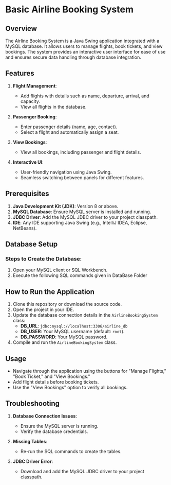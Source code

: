 # Basic Airline Booking System

## Overview
The Airline Booking System is a Java Swing application integrated with a MySQL database. It allows users to manage flights, book tickets, and view bookings. The system provides an interactive user interface for ease of use and ensures secure data handling through database integration.

## Features
1. **Flight Management**:
   - Add flights with details such as name, departure, arrival, and capacity.
   - View all flights in the database.

2. **Passenger Booking**:
   - Enter passenger details (name, age, contact).
   - Select a flight and automatically assign a seat.

3. **View Bookings**:
   - View all bookings, including passenger and flight details.

4. **Interactive UI**:
   - User-friendly navigation using Java Swing.
   - Seamless switching between panels for different features.

## Prerequisites
1. **Java Development Kit (JDK)**: Version 8 or above.
2. **MySQL Database**: Ensure MySQL server is installed and running.
3. **JDBC Driver**: Add the MySQL JDBC driver to your project classpath.
4. **IDE**: Any IDE supporting Java Swing (e.g., IntelliJ IDEA, Eclipse, NetBeans).

## Database Setup
### Steps to Create the Database:
1. Open your MySQL client or SQL Workbench.
2. Execute the following SQL commands given in DataBase Folder

## How to Run the Application
1. Clone this repository or download the source code.
2. Open the project in your IDE.
3. Update the database connection details in the `AirlineBookingSystem` class:
   - **DB_URL**: `jdbc:mysql://localhost:3306/airline_db`
   - **DB_USER**: Your MySQL username (default: `root`).
   - **DB_PASSWORD**: Your MySQL password.
4. Compile and run the `AirlineBookingSystem` class.

## Usage
- Navigate through the application using the buttons for "Manage Flights," "Book Ticket," and "View Bookings."
- Add flight details before booking tickets.
- Use the "View Bookings" option to verify all bookings.

## Troubleshooting
1. **Database Connection Issues**:
   - Ensure the MySQL server is running.
   - Verify the database credentials.

2. **Missing Tables**:
   - Re-run the SQL commands to create the tables.

3. **JDBC Driver Error**:
   - Download and add the MySQL JDBC driver to your project classpath.



